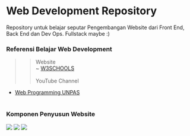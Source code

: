 # Web Development Repository
Repository untuk belajar seputar Pengembangan Website dari Front End, Back End dan Dev Ops. Fullstack maybe :)
### Referensi Belajar Web Development <br>
>> Website <br>
~ <a href="https://w3schools.com" target="_blank">W3SCHOOLS</a> <br><br>
>> YouTube Channel <br>
- <a href="https://youtube.com/webprogrammingunpas">Web Programming UNPAS</a>
<br><br>
### Komponen Penyusun Website
<img src="https://img.shields.io/badge/HTML-orange?style=for-the-badge&logo=html&logoColor=orange" /> <img src="https://img.shields.io/badge/CSS-skyblue?style=for-the-badge&logo=css&logoColor=skyblue" /> <img src="https://img.shields.io/badge/JAVASCRIPT-yellow?style=for-the-badge&logo=html&logoColor=yellow" />

